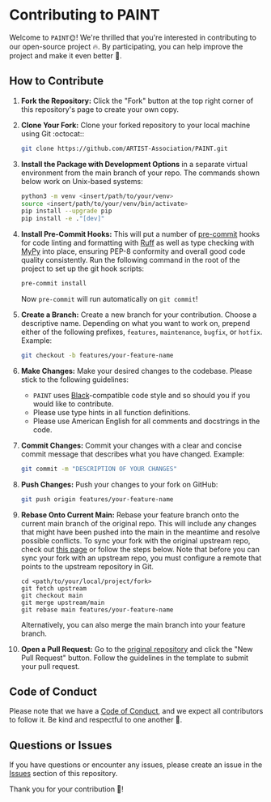 # Contributing to PAINT

Welcome to ``PAINT``:sun_with_face:! We're thrilled that you're interested in contributing to our open-source project :fire:.
By participating, you can help improve the project and make it even better :raised_hands:.

## How to Contribute

1. **Fork the Repository:** Click the "Fork" button at the top right corner of this repository's page to create your own copy.

2. **Clone Your Fork:** Clone your forked repository to your local machine using Git :octocat::
   ```bash
   git clone https://github.com/ARTIST-Association/PAINT.git
   ```

3. **Install the Package with Development Options** in a separate virtual environment from the main branch of your repo.
   The commands shown below work on Unix-based systems:
   ```bash
   python3 -m venv <insert/path/to/your/venv>
   source <insert/path/to/your/venv/bin/activate>
   pip install --upgrade pip
   pip install -e ."[dev]"
   ```

4. **Install Pre-Commit Hooks:** This will put a number of [pre-commit](https://pre-commit.com/) hooks for code linting
   and formatting with [Ruff](https://github.com/astral-sh/ruff) as well as type checking with [MyPy](https://www.mypy-lang.org/) into place, ensuring
   PEP-8 conformity and overall good code quality consistently. Run the following command in the root of the project to
   set up the git hook scripts:
   ```bash
   pre-commit install
   ```
   Now `pre-commit` will run automatically on `git commit`!

5. **Create a Branch:** Create a new branch for your contribution. Choose a descriptive name. Depending on what you want
   to work on, prepend either of the following prefixes, `features`, `maintenance`, `bugfix`, or `hotfix`. Example:
   ```bash
   git checkout -b features/your-feature-name
   ```

6. **Make Changes:** Make your desired changes to the codebase. Please stick to the following guidelines:
   * `PAINT` uses [Black](https://black.readthedocs.io/en/stable/the_black_code_style/current_style.html)-compatible code style and so should you if you would like to contribute.
   * Please use type hints in all function definitions.
   * Please use American English for all comments and docstrings in the code.

7. **Commit Changes:** Commit your changes with a clear and concise commit message that describes what you have changed.
   Example:
   ```bash
   git commit -m "DESCRIPTION OF YOUR CHANGES"
   ```

8. **Push Changes:** Push your changes to your fork on GitHub:
   ```bash
   git push origin features/your-feature-name
   ```

9. **Rebase Onto Current Main:** Rebase your feature branch onto the current main branch of the original repo.
   This will include any changes that might have been pushed into the main in the meantime and resolve possible conflicts.
   To sync your fork with the original upstream repo, check out [this page](https://docs.github.com/en/pull-requests/collaborating-with-pull-requests/working-with-forks/syncing-a-fork)
   or follow the steps below. Note that before you can sync your fork with an upstream repo, you must configure a remote that points to the upstream repository in Git.
   ```
   cd <path/to/your/local/project/fork>
   git fetch upstream
   git checkout main
   git merge upstream/main
   git rebase main features/your-feature-name
   ```
   Alternatively, you can also merge the main branch into your feature branch.

10. **Open a Pull Request:** Go to the [original repository](https://github.com/ARTIST-Association/PAINT.git) and click the "New Pull Request" button. Follow the guidelines in the template to submit your pull request.

## Code of Conduct

Please note that we have a [Code of Conduct](CODE_OF_CONDUCT.md), and we expect all contributors to follow it. Be kind and respectful to one another :blue_heart:.

## Questions or Issues

If you have questions or encounter any issues, please create an issue in the [Issues](https://github.com/ARTIST-Association/PAINT/issues) section of this repository.

Thank you for your contribution :pray:!

